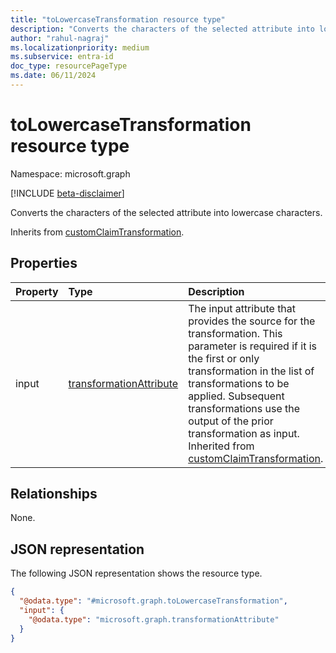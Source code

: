 ```yaml
---
title: "toLowercaseTransformation resource type"
description: "Converts the characters of the selected attribute into lowercase characters."
author: "rahul-nagraj"
ms.localizationpriority: medium
ms.subservice: entra-id
doc_type: resourcePageType
ms.date: 06/11/2024
---
```


# toLowercaseTransformation resource type

Namespace: microsoft.graph

[!INCLUDE [beta-disclaimer](../../includes/beta-disclaimer.md)]

Converts the characters of the selected attribute into lowercase characters.

Inherits from [customClaimTransformation](../resources/customclaimtransformation.md).

## Properties
|Property|Type|Description|
|:---|:---|:---|
|input|[transformationAttribute](../resources/transformationattribute.md)|The input attribute that provides the source for the transformation. This parameter is required if it is the first or only transformation in the list of transformations to be applied. Subsequent transformations use the output of the prior transformation as input. Inherited from [customClaimTransformation](../resources/customclaimtransformation.md).|

## Relationships
None.

## JSON representation
The following JSON representation shows the resource type.
<!-- {
  "blockType": "resource",
  "@odata.type": "microsoft.graph.toLowercaseTransformation"
}
-->
``` json
{
  "@odata.type": "#microsoft.graph.toLowercaseTransformation",
  "input": {
    "@odata.type": "microsoft.graph.transformationAttribute"
  }
}
```

